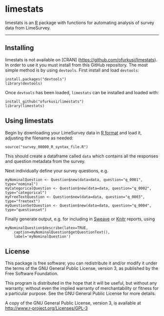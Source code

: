 # limestats #

limestats is an [R](http://www.r-project.org) package with functions for automating analysis of survey data from LimeSurvey.

---

## Installing ##

limestats is not available on [CRAN] (https://github.com/ofurkusi/limestats). In order to use it you must install from this GitHub repository. The most simple method is by using `devtools`. First install and load `devtools`:

````
install.packages("devtools")
library(devtools)
````
Once `devtools` has been loaded, `limestats` can be installed and loaded with:

````
install_github("ofurkusi/limestats")
library(limestats)
````

## Using limestats ##

Begin by downloading your LimeSurvey data in [R format](https://manual.limesurvey.org/Exporting_results#R_Export) and load it, adjusting the filename as needed:
````
source("survey_00000_R_syntax_file.R")
````
This should create a dataframe called `data` which contains all the responses and question metadata from the survey.

Next individually define your survey questions, e.g.
````
myNominalQuestion <- Question$new(data=data, question="q_0001", type="nominal")
myCategoricalQuestion <- Question$new(data=data, question="q_0002", type="categorical")
myFreeTextQuestion <- Question$new(data=data, question="q_0003", type="freetext")
myQuestionSetQuestion <- Question$new(data=data, question="q_0004", type="questionset")
````

Finally generate output, e.g. for including in [Sweave](https://www.statistik.lmu.de/~leisch/Sweave/) or [Knitr](http://yihui.name/knitr/) reports, using
````
myNominalQuestion$describe(latex=TRUE, 
    caption=myNominalQuestion$getQuestionText(),
    label='myNominalQuestion')
````


## License ##

This package is free software; you can redistribute it and/or modify it
under the terms of the GNU General Public License, version 3, as
published by the Free Software Foundation.

This program is distributed in the hope that it will be useful, but
without any warranty; without even the implied warranty of
merchantability or fitness for a particular purpose.  See the GNU
General Public License for more details.

A copy of the GNU General Public License, version 3, is available at
<http://www.r-project.org/Licenses/GPL-3>
